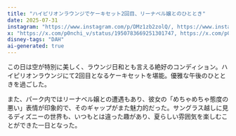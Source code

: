 ```yaml
---
title: "ハイピリオンラウンジでケーキセット2回目、リーナベル嬢とのひととき"
date: 2025-07-31
instagram: "https://www.instagram.com/p/DMz1zb2zolQ/, https://www.instagram.com/p/DM2brMyz63r/"
x: "https://x.com/p0nchi_v/status/1950783669251301747, https://x.com/p0nchi_v/status/1950864113435025563, https://x.com/p0nchi_v/status/1951250797519577519"
disney-tags: "DAH"
ai-generated: true
---
```


この日は空が特別に美しく、ラウンジ日和とも言える絶好のコンディション。ハイピリオンラウンジにて2回目となるケーキセットを堪能。優雅な午後のひとときを過ごした。

また、パーク内ではリーナベル嬢との遭遇もあり、彼女の「めちゃめちゃ態度の悪い」表情が印象的で、そのギャップがまた魅力的だった。サングラス越しに見るディズニーの世界も、いつもとは違った趣があり、夏らしい雰囲気を楽しむことができた一日となった。
